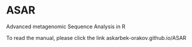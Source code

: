 # ASAR
Advanced metagenomic Sequence Analysis in R

To read the manual, please click the link askarbek-orakov.github.io/ASAR 

